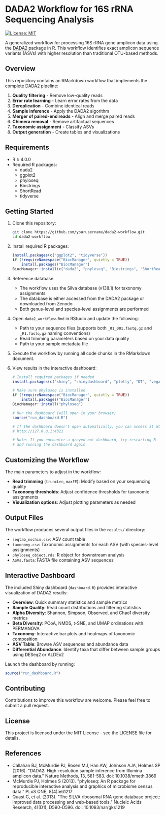 # DADA2 Workflow for 16S rRNA Sequencing Analysis

[![License: MIT](https://img.shields.io/badge/License-MIT-yellow.svg)](https://opensource.org/licenses/MIT)

A generalized workflow for processing 16S rRNA gene amplicon data using the [DADA2](https://benjjneb.github.io/dada2/) package in R. This workflow identifies exact amplicon sequence variants (ASVs) with higher resolution than traditional OTU-based methods.

## Overview

This repository contains an RMarkdown workflow that implements the complete DADA2 pipeline:

1. **Quality filtering** - Remove low-quality reads
2. **Error rate learning** - Learn error rates from the data
3. **Dereplication** - Combine identical reads
4. **Sample inference** - Apply the DADA2 algorithm
5. **Merger of paired-end reads** - Align and merge paired reads
6. **Chimera removal** - Remove artifactual sequences
7. **Taxonomic assignment** - Classify ASVs
8. **Output generation** - Create tables and visualizations

## Requirements

- R ≥ 4.0.0
- Required R packages:
  - dada2
  - ggplot2
  - phyloseq
  - Biostrings
  - ShortRead
  - tidyverse

## Getting Started

1. Clone this repository:
   ```bash
   git clone https://github.com/yourusername/dada2-workflow.git
   cd dada2-workflow
   ```

2. Install required R packages:
   ```r
   install.packages(c("ggplot2", "tidyverse"))
   if (!requireNamespace("BiocManager", quietly = TRUE))
       install.packages("BiocManager")
   BiocManager::install(c("dada2", "phyloseq", "Biostrings", "ShortRead"))
   ```

3. Reference database:
   - The workflow uses the Silva database (v138.1) for taxonomy assignments
   - The database is either accessed from the DADA2 package or downloaded from Zenodo
   - Both genus-level and species-level assignments are performed

4. Open `dada2_workflow.Rmd` in RStudio and update the following:
   - Path to your sequence files (supports both `_R1_001.fastq.gz` and `_R1.fastq.gz` naming conventions)
   - Read trimming parameters based on your data quality
   - Path to your sample metadata file

5. Execute the workflow by running all code chunks in the RMarkdown document.

6. View results in the interactive dashboard:
   ```r
   # Install required packages if needed
   install.packages(c("shiny", "shinydashboard", "plotly", "DT", "vegan", "viridis"))
   
   # Make sure phyloseq is installed
   if (!requireNamespace("BiocManager", quietly = TRUE))
       install.packages("BiocManager")
   BiocManager::install("phyloseq")
   
   # Run the dashboard (will open in your browser)
   source("run_dashboard.R")
   
   # If the dashboard doesn't open automatically, you can access it at:
   # http://127.0.0.1:4321
   
   # Note: If you encounter a greyed-out dashboard, try restarting R
   # and running the dashboard again
   ```

## Customizing the Workflow

The main parameters to adjust in the workflow:

- **Read trimming** (`truncLen`, `maxEE`): Modify based on your sequencing quality
- **Taxonomy thresholds**: Adjust confidence thresholds for taxonomic assignments
- **Visualization options**: Adjust plotting parameters as needed

## Output Files

The workflow produces several output files in the `results/` directory:

- `seqtab_nochim.csv`: ASV count table
- `taxonomy.csv`: Taxonomic assignments for each ASV (with species-level assignments)
- `phyloseq_object.rds`: R object for downstream analysis
- `ASVs.fasta`: FASTA file containing ASV sequences

## Interactive Dashboard

The included Shiny dashboard (`dashboard.R`) provides interactive visualization of DADA2 results:

- **Overview**: Quick summary statistics and sample metrics
- **Sample Quality**: Read count distributions and filtering statistics
- **Alpha Diversity**: Shannon, Simpson, Observed, and Chao1 diversity metrics
- **Beta Diversity**: PCoA, NMDS, t-SNE, and UMAP ordinations with PERMANOVA
- **Taxonomy**: Interactive bar plots and heatmaps of taxonomic composition
- **ASV Table**: Browse ASV sequences and abundance data
- **Differential Abundance**: Identify taxa that differ between sample groups using DESeq2 or ALDEx2

Launch the dashboard by running:
```r
source("run_dashboard.R")
```

## Contributing

Contributions to improve this workflow are welcome. Please feel free to submit a pull request.

## License

This project is licensed under the MIT License - see the LICENSE file for details.

## References

- Callahan BJ, McMurdie PJ, Rosen MJ, Han AW, Johnson AJA, Holmes SP (2016). "DADA2: High-resolution sample inference from Illumina amplicon data." Nature Methods, 13, 581-583. doi: 10.1038/nmeth.3869
- McMurdie PJ, Holmes S (2013). "phyloseq: An R package for reproducible interactive analysis and graphics of microbiome census data." PLoS ONE, 8(4):e61217
- Quast C, et al. (2013). "The SILVA ribosomal RNA gene database project: improved data processing and web-based tools." Nucleic Acids Research, 41(D1), D590-D596. doi: 10.1093/nar/gks1219
